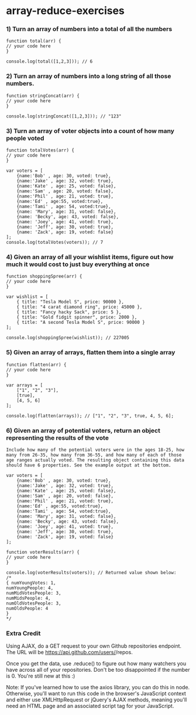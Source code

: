 # array-reduce-exercises


### **1) Turn an array of numbers into a total of all the numbers**

    function total(arr) {
    // your code here
    }

    console.log(total([1,2,3])); // 6


### **2) Turn an array of numbers into a long string of all those numbers.**

    function stringConcat(arr) {
    // your code here
    }

    console.log(stringConcat([1,2,3])); // "123"


### **3) Turn an array of voter objects into a count of how many people voted**

    function totalVotes(arr) {
    // your code here
    }

    var voters = [
        {name:'Bob' , age: 30, voted: true},
        {name:'Jake' , age: 32, voted: true},
        {name:'Kate' , age: 25, voted: false},
        {name:'Sam' , age: 20, voted: false},
        {name:'Phil' , age: 21, voted: true},
        {name:'Ed' , age:55, voted:true},
        {name:'Tami' , age: 54, voted:true},
        {name: 'Mary', age: 31, voted: false},
        {name: 'Becky', age: 43, voted: false},
        {name: 'Joey', age: 41, voted: true},
        {name: 'Jeff', age: 30, voted: true},
        {name: 'Zack', age: 19, voted: false}
    ];
    console.log(totalVotes(voters)); // 7


### **4) Given an array of all your wishlist items, figure out how much it would cost to just buy everything at once**

    function shoppingSpree(arr) {
    // your code here
    }

    var wishlist = [
        { title: "Tesla Model S", price: 90000 },
        { title: "4 carat diamond ring", price: 45000 },
        { title: "Fancy hacky Sack", price: 5 },
        { title: "Gold fidgit spinner", price: 2000 },
        { title: "A second Tesla Model S", price: 90000 }
    ];

    console.log(shoppingSpree(wishlist)); // 227005


### **5) Given an array of arrays, flatten them into a single array**

    function flatten(arr) {
    // your code here
    }

    var arrays = [
        ["1", "2", "3"],
        [true],
        [4, 5, 6]
    ];

    console.log(flatten(arrays)); // ["1", "2", "3", true, 4, 5, 6];


### **6) Given an array of potential voters, return an object representing the results of the vote**

    Include how many of the potential voters were in the ages 18-25, how many from 26-35, how many from 36-55, and how many of each of those age ranges actually voted. The resulting object containing this data should have 6 properties. See the example output at the bottom.

    var voters = [
        {name:'Bob' , age: 30, voted: true},
        {name:'Jake' , age: 32, voted: true},
        {name:'Kate' , age: 25, voted: false},
        {name:'Sam' , age: 20, voted: false},
        {name:'Phil' , age: 21, voted: true},
        {name:'Ed' , age:55, voted:true},
        {name:'Tami' , age: 54, voted:true},
        {name: 'Mary', age: 31, voted: false},
        {name: 'Becky', age: 43, voted: false},
        {name: 'Joey', age: 41, voted: true},
        {name: 'Jeff', age: 30, voted: true},
        {name: 'Zack', age: 19, voted: false}
    ];

    function voterResults(arr) {
    // your code here
    }

    console.log(voterResults(voters)); // Returned value shown below:
    /*
    { numYoungVotes: 1,
    numYoungPeople: 4,
    numMidVotesPeople: 3,
    numMidsPeople: 4,
    numOldVotesPeople: 3,
    numOldsPeople: 4
    }
    */

### Extra Credit

Using AJAX, do a GET request to your own Github repositories endpoint. The URL will be https://api.github.com/users/<YOUR GITHUB USERNAME HERE>/repos.

Once you get the data, use .reduce() to figure out how many watchers you have across all of your repositories. Don't be too disappointed if the number is 0. You're still new at this :)

Note: If you've learned how to use the axios library, you can do this in node. Otherwise, you'll want to run this code in the browser's JavaScript context and either use XMLHttpRequest or jQuery's AJAX methods, meaning you'll need an HTML page and an associated script tag for your JavaScript.
